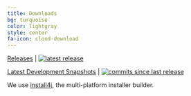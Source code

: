 ```yaml
---
title: Downloads
bg: turquoise
color: lightgray
style: center
fa-icon: cloud-download
---
```


[Releases](https://github.com/JabRef/jabref/releases) |
  <a href="https://github.com/JabRef/jabref/releases">
    <img src="https://img.shields.io/github/release/JabRef/jabref.svg" alt="latest release">
  </a>

[Latest Development Snapshots](http://builds.jabref.org/master/) |
  <a href="https://github.com/JabRef/jabref/blob/master/CHANGELOG.md#unreleased">
    <img src="https://img.shields.io/github/commits-since/JabRef/jabref/v3.1.svg" alt="commits since last release">
  </a>

We use [install4j], the multi-platform installer builder.

  [install4j]: https://www.ej-technologies.com/products/install4j/overview.html

